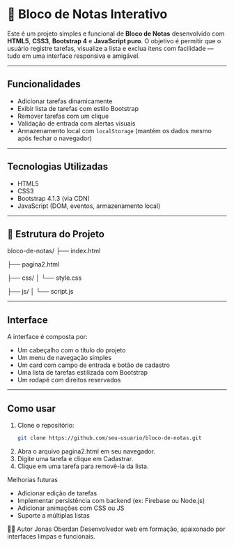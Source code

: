 # 📝 Bloco de Notas Interativo

Este é um projeto simples e funcional de **Bloco de Notas** desenvolvido com **HTML5**, **CSS3**, **Bootstrap 4** e **JavaScript puro**. O objetivo é permitir que o usuário registre tarefas, visualize a lista e exclua itens com facilidade — tudo em uma interface responsiva e amigável.

---

##  Funcionalidades

- Adicionar tarefas dinamicamente
- Exibir lista de tarefas com estilo Bootstrap
- Remover tarefas com um clique
- Validação de entrada com alertas visuais
- Armazenamento local com `localStorage` (mantém os dados mesmo após fechar o navegador)

---

##  Tecnologias Utilizadas

- HTML5
- CSS3
- Bootstrap 4.1.3 (via CDN)
- JavaScript (DOM, eventos, armazenamento local)

---

## 📁 Estrutura do Projeto
bloco-de-notas/ 
├── index.html 

├── pagina2.html 

├── css/ │   └── style.css 

├── js/ │   └── script.js

---

##  Interface

A interface é composta por:
- Um cabeçalho com o título do projeto
- Um menu de navegação simples
- Um card com campo de entrada e botão de cadastro
- Uma lista de tarefas estilizada com Bootstrap
- Um rodapé com direitos reservados

---

##  Como usar

1. Clone o repositório:
   ```bash
   git clone https://github.com/seu-usuario/bloco-de-notas.git

2. Abra o arquivo pagina2.html em seu navegador.
3. Digite uma tarefa e clique em Cadastrar.
4. Clique em uma tarefa para removê-la da lista.

Melhorias futuras
- Adicionar edição de tarefas
- Implementar persistência com backend (ex: Firebase ou Node.js)
- Adicionar animações com CSS ou JS
- Suporte a múltiplas listas

👨‍💻 Autor
Jonas Oberdan
Desenvolvedor web em formação, apaixonado por interfaces limpas e funcionais.


